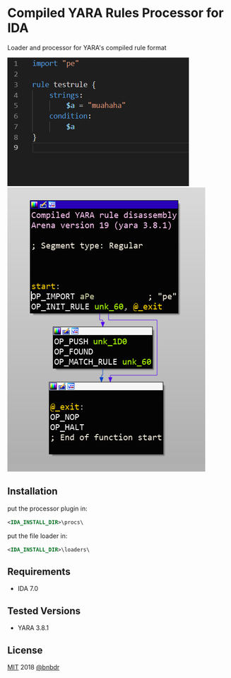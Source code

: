 # Compiled YARA Rules Processor for IDA

Loader and processor for YARA's compiled rule format

![](example_src.png)
![](example.png)


## Installation 
put the processor plugin in:
```xml
<IDA_INSTALL_DIR>\procs\
```
put the file loader in:
```xml
<IDA_INSTALL_DIR>\loaders\
```

## Requirements
- IDA 7.0

## Tested Versions
- YARA 3.8.1



## License
[MIT](https://opensource.org/licenses/MIT) 2018 [@bnbdr](https://github.com/bnbdr/)
